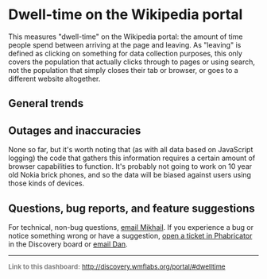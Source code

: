 Dwell-time on the Wikipedia portal
=======

This measures "dwell-time" on the Wikipedia portal: the amount of time people spend between arriving at the page and leaving. As "leaving" is defined as clicking on something for data collection purposes, this only covers the population that actually clicks through to pages or using search, not the population that simply closes their tab or browser, or goes to a different website altogether.

General trends
------

Outages and inaccuracies
------
None so far, but it's worth noting that (as with all data based on JavaScript logging) the code that gathers this information requires a certain amount of browser capabilities to function. It's probably not going to work on 10 year old Nokia brick phones, and so the data will be biased against users using those kinds of devices.

Questions, bug reports, and feature suggestions
------
For technical, non-bug questions, [email Mikhail](mailto:mpopov@wikimedia.org?subject=Dashboard%20Question). If you experience a bug or notice something wrong or have a suggestion, [open a ticket in Phabricator](https://phabricator.wikimedia.org/maniphest/task/create/?projects=Discovery) in the Discovery board or [email Dan](mailto:dgarry@wikimedia.org?subject=Dashboard%20Question).

<hr style="border-color: gray;">
<p style="font-size: small; color: gray;">
  <strong>Link to this dashboard:</strong>
  <a href="http://discovery.wmflabs.org/portal/#dwelltime">
    http://discovery.wmflabs.org/portal/#dwelltime
  </a>
</p>
